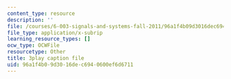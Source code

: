 ```yaml
---
content_type: resource
description: ''
file: /courses/6-003-signals-and-systems-fall-2011/96a1f4b09d3016dec6940600ef6d6711_N0CVIoVQkmc.srt
file_type: application/x-subrip
learning_resource_types: []
ocw_type: OCWFile
resourcetype: Other
title: 3play caption file
uid: 96a1f4b0-9d30-16de-c694-0600ef6d6711
---
```

